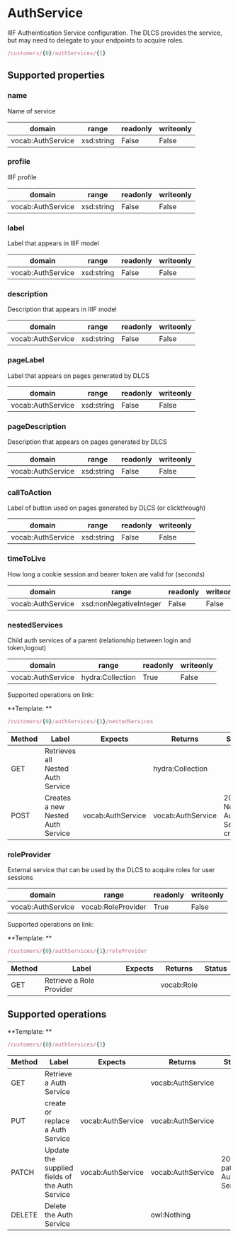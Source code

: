
# AuthService

IIIF Autheintication Service configuration. The DLCS provides the service, but may need to delegate to your endpoints to acquire roles.



```javascript
/customers/{0}/authServices/{1}
```


## Supported properties


### name

Name of service


|domain|range|readonly|writeonly|
|--|--|--|--|
|vocab:AuthService|xsd:string|False|False|


### profile

IIIF profile


|domain|range|readonly|writeonly|
|--|--|--|--|
|vocab:AuthService|xsd:string|False|False|


### label

Label that appears in IIIF model


|domain|range|readonly|writeonly|
|--|--|--|--|
|vocab:AuthService|xsd:string|False|False|


### description

Description that appears in IIIF model


|domain|range|readonly|writeonly|
|--|--|--|--|
|vocab:AuthService|xsd:string|False|False|


### pageLabel

Label that appears on pages generated by DLCS


|domain|range|readonly|writeonly|
|--|--|--|--|
|vocab:AuthService|xsd:string|False|False|


### pageDescription

Description that appears on pages generated by DLCS


|domain|range|readonly|writeonly|
|--|--|--|--|
|vocab:AuthService|xsd:string|False|False|


### callToAction

Label of button used on pages generated by DLCS (or clickthrough)


|domain|range|readonly|writeonly|
|--|--|--|--|
|vocab:AuthService|xsd:string|False|False|


### timeToLive

How long a cookie session and bearer token are valid for (seconds)


|domain|range|readonly|writeonly|
|--|--|--|--|
|vocab:AuthService|xsd:nonNegativeInteger|False|False|


### nestedServices

Child auth services of a parent (relationship between login and token,logout)


|domain|range|readonly|writeonly|
|--|--|--|--|
|vocab:AuthService|hydra:Collection|True|False|

Supported operations on link:

**Template: **

```javascript
/customers/{0}/authServices/{1}/nestedServices
```


|Method|Label|Expects|Returns|Status|
|--|--|--|--|--|
|GET|Retrieves all Nested Auth Service||hydra:Collection||
|POST|Creates a new Nested Auth Service|vocab:AuthService|vocab:AuthService|201 Nested Auth Service created.|


### roleProvider

External service that can be used by the DLCS to acquire roles for user sessions


|domain|range|readonly|writeonly|
|--|--|--|--|
|vocab:AuthService|vocab:RoleProvider|True|False|

Supported operations on link:

**Template: **

```javascript
/customers/{0}/authServices/{1}/roleProvider
```


|Method|Label|Expects|Returns|Status|
|--|--|--|--|--|
|GET|Retrieve a Role Provider||vocab:Role||


## Supported operations

**Template: **

```javascript
/customers/{0}/authServices/{1}
```


|Method|Label|Expects|Returns|Status|
|--|--|--|--|--|
|GET|Retrieve a Auth Service||vocab:AuthService||
|PUT|create or replace a Auth Service|vocab:AuthService|vocab:AuthService||
|PATCH|Update the supplied fields of the Auth Service|vocab:AuthService|vocab:AuthService|200 patched Auth Service|
|DELETE|Delete the Auth Service||owl:Nothing||

